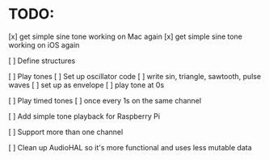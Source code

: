 # TODO:

[x] get simple sine tone working on Mac again
[x] get simple sine tone working on iOS again

[ ] Define structures

[ ] Play tones
    [ ] Set up oscillator code
        [ ] write sin, triangle, sawtooth, pulse waves
    [ ] set up as envelope
    [ ] play tone at 0s

[ ] Play timed tones
    [ ] once every 1s on the same channel

[ ] Add simple tone playback for Raspberry Pi

[ ] Support more than one channel

[ ] Clean up AudioHAL so it's more functional and uses less mutable data

